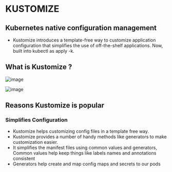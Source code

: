 # KUSTOMIZE

## Kubernetes native configuration management
- Kustomize introduces a template-free way to customize application
configuration that simplifies the use of off-the-shelf applications. Now,
built into kubectl as apply -k.

What is Kustomize ?
- 
![image](https://github.com/pavankumar0077/Complete-DevOps/assets/40380941/62a187fc-7267-4fdf-ad99-203bc40667ea)

![image](https://github.com/pavankumar0077/Complete-DevOps/assets/40380941/e00ae899-26bb-43ef-83a6-306719f42229)

Reasons Kustomize is popular
--
### Simplifies Configuration
- Kustomize helps customizing config files in a template free way.
- Kustomize provides a number of handy methods like generators to
make customization easier.
- It simplifies the manifest files using common values and generators, Common values help keep things like labels names and annotations consistent
- Generators help create and map config maps and secrets to our pods 
